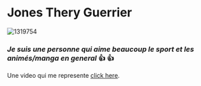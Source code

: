 # Jones Thery Guerrier

![1319754](https://github.com/user-attachments/assets/493ff3a4-fc0b-42e4-8af3-f109bf87264a)

### _Je suis une personne qui aime beaucoup le sport et les animés/manga en general_ :+1: :+1:

Une video qui me represente [click here](https://youtu.be/xvFZjo5PgG0?si=korH1Qa3t8a9Hj7O).

